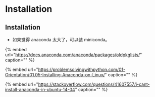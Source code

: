 # Installation

## Installation

* 如果觉得 anaconda 太大了，可以装 miniconda。

{% embed url="https://docs.anaconda.com/anaconda/packages/oldpkglists/" caption="" %}

{% embed url="https://problemsolvingwithpython.com/01-Orientation/01.05-Installing-Anaconda-on-Linux/" caption="" %}

{% embed url="https://stackoverflow.com/questions/41607557/i-cant-install-anaconda-in-ubuntu-14-04" caption="" %}

